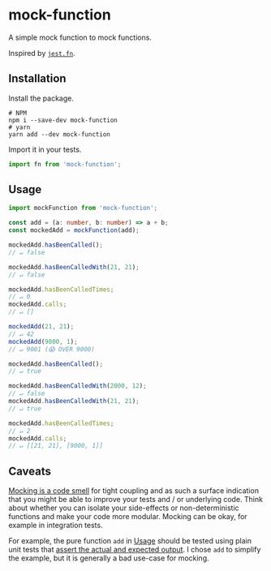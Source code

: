 # mock-function

A simple mock function to mock functions.

Inspired by
[`jest.fn`](https://jestjs.io/docs/en/jest-object#jestfnimplementation).

## Installation

Install the package.

```
# NPM
npm i --save-dev mock-function
# yarn
yarn add --dev mock-function
```

Import it in your tests.

```ts
import fn from 'mock-function';
```

## Usage

```ts
import mockFunction from 'mock-function';

const add = (a: number, b: number) => a + b;
const mockedAdd = mockFunction(add);

mockedAdd.hasBeenCalled();
// ↵ false

mockedAdd.hasBeenCalledWith(21, 21);
// ↵ false

mockedAdd.hasBeenCalledTimes;
// ↵ 0
mockedAdd.calls;
// ↵ []

mockedAdd(21, 21);
// ↵ 42
mockedAdd(9000, 1);
// ↵ 9001 (😱 OVER 9000)

mockedAdd.hasBeenCalled();
// ↵ true

mockedAdd.hasBeenCalledWith(2000, 12);
// ↵ false
mockedAdd.hasBeenCalledWith(21, 21);
// ↵ true

mockedAdd.hasBeenCalledTimes;
// ↵ 2
mockedAdd.calls;
// ↵ [[21, 21], [9000, 1]]
```

## Caveats

[Mocking is a code smell](https://medium.com/javascript-scene/mocking-is-a-code-smell-944a70c90a6a)
for tight coupling and as such a surface indication that you might be able to
improve your tests and / or underlying code. Think about whether you can isolate
your side-effects or non-deterministic functions and make your code more
modular. Mocking can be okay, for example in integration tests.

For example, the pure function `add` in [Usage](#usage) should be tested using
plain unit tests that
[assert the actual and expected output](https://medium.com/javascript-scene/rethinking-unit-test-assertions-55f59358253f).
I chose `add` to simplify the example, but it is generally a bad use-case for
mocking.
